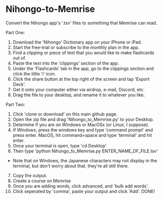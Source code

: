 # Nihongo-to-Memrise
Convert the Nihongo app's '.tsv' files to something that Memrise can read. 

Part One:
1. Download the 'Nihongo' Dictionary app on your iPhone or iPad.
2. Start the free-trial or subscribe to the monthly plan in the app.
3. Find a clipping or piece of text that you would like to make flashcards out of.
4. Paste the text into the 'clippings' section of the app.
5. Under the 'Flashcards' tab in the app, go to the clippings section and click the little 'i' icon.
6. Click the share button at the top right of the screen and tap 'Export Deck'. 
7. Get it onto your computer either via airdrop, e-mail, Discord, etc.
8. Drag the file to your desktop, and rename it to whatever you like.

Part Two:
1. Click 'clone or download' on this main github page.
2. Open the zip file and drag 'Nihongo_to_Memrise.py' to your Desktop.
3. Determine if you are on Windows or MacOSx (or Linux, I suppose).
4. If Windows, press the windows key and type 'command prompt' and press enter. MacOS, hit command+space and type 'terminal' and hit enter.
5. Once your terminal is open, type 'cd Desktop'
6. Then type 'python Nihongo_to_Memrise.py ENTER_NAME_OF_FILE.tsv'
  - Note that on Windows, the Japanese characters may not display in the terminal, but don't worry about that, they're all still there.
7. Copy the output. 
8. Create a course on Memrise
9. Once you are adding words, click advanced, and 'bulk add words'.
10. Click seperated by 'comma', paste your output and click 'Add'.
DONE!
